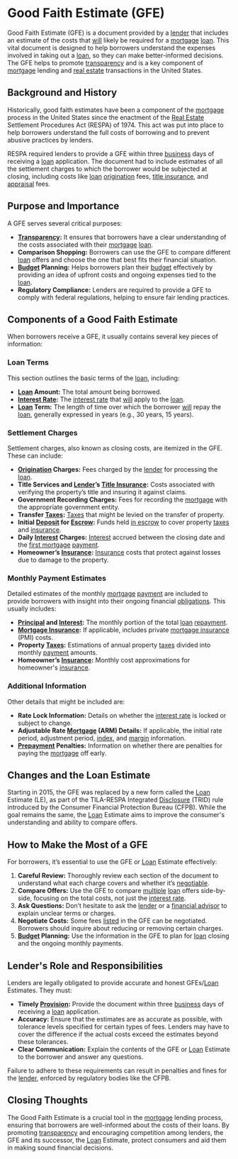 # Good Faith Estimate (GFE)

Good Faith Estimate (GFE) is a document provided by a [lender](../l/lender.md) that includes an estimate of the costs that [will](../w/will.md) likely be required for a [mortgage](../m/mortgage.md) [loan](../l/loan.md). This vital document is designed to help borrowers understand the expenses involved in taking out a [loan](../l/loan.md), so they can make better-informed decisions. The GFE helps to promote [transparency](../t/transparency.md) and is a key component of [mortgage](../m/mortgage.md) lending and [real estate](../r/real_estate.md) transactions in the United States.

## Background and History

Historically, good faith estimates have been a component of the [mortgage](../m/mortgage.md) process in the United States since the enactment of the [Real Estate](../r/real_estate.md) Settlement Procedures Act (RESPA) of 1974. This act was put into place to help borrowers understand the full costs of borrowing and to prevent abusive practices by lenders.

RESPA required lenders to provide a GFE within three [business](../b/business.md) days of receiving a [loan](../l/loan.md) application. The document had to include estimates of all the settlement charges to which the borrower would be subjected at closing, including costs like [loan](../l/loan.md) [origination](../o/origination.md) fees, [title insurance](../t/title_insurance.md), and [appraisal](../a/appraisal.md) fees.

## Purpose and Importance

A GFE serves several critical purposes:

- **[Transparency](../t/transparency.md):** It ensures that borrowers have a clear understanding of the costs associated with their [mortgage](../m/mortgage.md) [loan](../l/loan.md).
- **Comparison Shopping:** Borrowers can use the GFE to compare different [loan](../l/loan.md) offers and choose the one that best fits their financial situation.
- **[Budget](../b/budget.md) Planning:** Helps borrowers plan their [budget](../b/budget.md) effectively by providing an idea of upfront costs and ongoing expenses tied to the [loan](../l/loan.md).
- **Regulatory Compliance:** Lenders are required to provide a GFE to comply with federal regulations, helping to ensure fair lending practices.

## Components of a Good Faith Estimate

When borrowers receive a GFE, it usually contains several key pieces of information:

### Loan Terms

This section outlines the basic terms of the [loan](../l/loan.md), including:

- **[Loan](../l/loan.md) Amount:** The total amount being borrowed.
- **[Interest Rate](../i/interest_rate.md):** The [interest rate](../i/interest_rate.md) that [will](../w/will.md) apply to the [loan](../l/loan.md).
- **[Loan](../l/loan.md) Term:** The length of time over which the borrower [will](../w/will.md) repay the [loan](../l/loan.md), generally expressed in years (e.g., 30 years, 15 years).

### Settlement Charges

Settlement charges, also known as closing costs, are itemized in the GFE. These can include:

- **[Origination](../o/origination.md) Charges:** Fees charged by the [lender](../l/lender.md) for processing the [loan](../l/loan.md).
- **Title Services and [Lender](../l/lender.md)’s [Title Insurance](../t/title_insurance.md):** Costs associated with verifying the property’s title and insuring it against claims.
- **Government Recording Charges:** Fees for recording the [mortgage](../m/mortgage.md) with the appropriate government entity.
- **Transfer [Taxes](../t/taxes.md):** [Taxes](../t/taxes.md) that might be levied on the transfer of property.
- **Initial [Deposit](../d/deposit.md) for [Escrow](../e/escrow.md):** Funds held [in escrow](../i/in_escrow.md) to cover property [taxes](../t/taxes.md) and [insurance](../i/insurance.md).
- **Daily [Interest](../i/interest.md) Charges:** [Interest](../i/interest.md) accrued between the closing date and the [first mortgage](../f/first_mortgage.md) [payment](../p/payment.md).
- **Homeowner’s [Insurance](../i/insurance.md):** [Insurance](../i/insurance.md) costs that protect against losses due to damage to the property.

### Monthly Payment Estimates

Detailed estimates of the monthly [mortgage](../m/mortgage.md) [payment](../p/payment.md) are included to provide borrowers with insight into their ongoing financial [obligations](../o/obligation.md). This usually includes:

- **[Principal](../p/principal.md) and [Interest](../i/interest.md):** The monthly portion of the total [loan](../l/loan.md) [repayment](../r/repayment.md).
- **[Mortgage Insurance](../m/mortgage_insurance.md):** If applicable, includes private [mortgage insurance](../m/mortgage_insurance.md) (PMI) costs.
- **Property [Taxes](../t/taxes.md):** Estimations of annual property [taxes](../t/taxes.md) divided into monthly [payment](../p/payment.md) amounts.
- **Homeowner’s [Insurance](../i/insurance.md):** Monthly cost approximations for homeowner's [insurance](../i/insurance.md).

### Additional Information

Other details that might be included are:

- **Rate Lock Information:** Details on whether the [interest rate](../i/interest_rate.md) is locked or subject to change.
- **Adjustable Rate [Mortgage](../m/mortgage.md) (ARM) Details:** If applicable, the initial rate period, adjustment period, [index](../i/index_instrument.md), and [margin](../m/margin.md) information.
- **[Prepayment](../p/prepayment.md) Penalties:** Information on whether there are penalties for paying the [mortgage](../m/mortgage.md) off early.

## Changes and the Loan Estimate

Starting in 2015, the GFE was replaced by a new form called the [Loan](../l/loan.md) Estimate (LE), as part of the TILA-RESPA Integrated [Disclosure](../d/disclosure.md) (TRID) rule introduced by the Consumer Financial Protection Bureau (CFPB). While the goal remains the same, the [Loan](../l/loan.md) Estimate aims to improve the consumer's understanding and ability to compare offers.

## How to Make the Most of a GFE

For borrowers, it’s essential to use the GFE or [Loan](../l/loan.md) Estimate effectively:

1. **Careful Review:** Thoroughly review each section of the document to understand what each charge covers and whether it’s [negotiable](../n/negotiable.md).
2. **Compare Offers:** Use the GFE to compare [multiple](../m/multiple.md) [loan](../l/loan.md) offers side-by-side, focusing on the total costs, not just the [interest rate](../i/interest_rate.md).
3. **Ask Questions:** Don’t hesitate to ask the [lender](../l/lender.md) or a [financial advisor](../f/financial_advisor.md) to explain unclear terms or charges.
4. **Negotiate Costs:** Some fees [listed](../l/listed.md) in the GFE can be negotiated. Borrowers should inquire about reducing or removing certain charges.
5. **[Budget](../b/budget.md) Planning:** Use the information in the GFE to plan for [loan](../l/loan.md) closing and the ongoing monthly payments.

## Lender's Role and Responsibilities

Lenders are legally obligated to provide accurate and honest GFEs/[Loan](../l/loan.md) Estimates. They must:

- **Timely [Provision](../p/provision.md):** Provide the document within three [business](../b/business.md) days of receiving a [loan](../l/loan.md) application.
- **Accuracy:** Ensure that the estimates are as accurate as possible, with tolerance levels specified for certain types of fees. Lenders may have to cover the difference if the actual costs exceed the estimates beyond these tolerances.
- **Clear Communication:** Explain the contents of the GFE or [Loan](../l/loan.md) Estimate to the borrower and answer any questions.

Failure to adhere to these requirements can result in penalties and fines for the [lender](../l/lender.md), enforced by regulatory bodies like the CFPB.

## Closing Thoughts

The Good Faith Estimate is a crucial tool in the [mortgage](../m/mortgage.md) lending process, ensuring that borrowers are well-informed about the costs of their loans. By promoting [transparency](../t/transparency.md) and encouraging competition among lenders, the GFE and its successor, the [Loan](../l/loan.md) Estimate, protect consumers and aid them in making sound financial decisions.